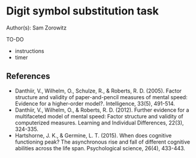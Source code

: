 # Digit symbol substitution task

Author(s): Sam Zorowitz

TO-DO
- instructions
- timer

## References
- Danthiir, V., Wilhelm, O., Schulze, R., & Roberts, R. D. (2005). Factor structure and validity of paper-and-pencil measures of mental speed: Evidence for a higher-order model?. Intelligence, 33(5), 491-514.
- Danthiir, V., Wilhelm, O., & Roberts, R. D. (2012). Further evidence for a multifaceted model of mental speed: Factor structure and validity of computerized measures. Learning and Individual Differences, 22(3), 324-335.
- Hartshorne, J. K., & Germine, L. T. (2015). When does cognitive functioning peak? The asynchronous rise and fall of different cognitive abilities across the life span. Psychological science, 26(4), 433-443.
